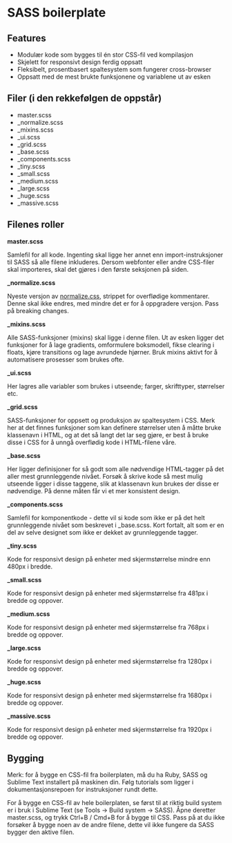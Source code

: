SASS boilerplate
================

Features
--------

+ Modulær kode som bygges til én stor CSS-fil ved kompilasjon
+ Skjelett for responsivt design ferdig oppsatt
+ Fleksibelt, prosentbasert spaltesystem som fungerer cross-browser
+ Oppsatt med de mest brukte funksjonene og variablene ut av esken

Filer (i den rekkefølgen de oppstår)
------------------------------------

+ master.scss
+ _normalize.scss
+ _mixins.scss
+ _ui.scss
+ _grid.scss
+ _base.scss
+ _components.scss
+ _tiny.scss
+ _small.scss
+ _medium.scss
+ _large.scss
+ _huge.scss
+ _massive.scss

Filenes roller
--------------

**master.scss**

Samlefil for all kode. Ingenting skal ligge her annet enn import-instruksjoner til SASS så alle filene inkluderes. Dersom webfonter eller andre CSS-filer skal importeres, skal det gjøres i den første seksjonen på siden.

**_normalize.scss**

Nyeste versjon av [normalize.css](http://necolas.github.io/normalize.css/), strippet for overflødige kommentarer. Denne skal ikke endres, med mindre det er for å oppgradere versjon. Pass på breaking changes.

**_mixins.scss**

Alle SASS-funksjoner (mixins) skal ligge i denne filen. Ut av esken ligger det funksjoner for å lage gradients, omformulere boksmodell, fikse clearing i floats, kjøre transitions og lage avrundede hjørner. Bruk mixins aktivt for å automatisere prosesser som brukes ofte.

**_ui.scss**

Her lagres alle variabler som brukes i utseende; farger, skrifttyper, størrelser etc.

**_grid.scss**

SASS-funksjoner for oppsett og produksjon av spaltesystem i CSS. Merk her at det finnes funksjoner som kan definere størrelser uten å måtte bruke klassenavn i HTML, og at det så langt det lar seg gjøre, er best å bruke disse i CSS for å unngå overflødig kode i HTML-filene våre.

**_base.scss**

Her ligger definisjoner for så godt som alle nødvendige HTML-tagger på det aller mest grunnleggende nivået. Forsøk å skrive kode så mest mulig utseende ligger i disse taggene, slik at klassenavn kun brukes der disse er nødvendige. På denne måten får vi et mer konsistent design.

**_components.scss**

Samlefil for komponentkode - dette vil si kode som ikke er på det helt grunnleggende nivået som beskrevet i _base.scss. Kort fortalt, alt som er en del av selve designet som ikke er dekket av grunnleggende tagger.

**_tiny.scss**

Kode for responsivt design på enheter med skjermstørrelse mindre enn 480px i bredde.

**_small.scss**

Kode for responsivt design på enheter med skjermstørrelse fra 481px i bredde og oppover.

**_medium.scss**

Kode for responsivt design på enheter med skjermstørrelse fra 768px i bredde og oppover.

**_large.scss**

Kode for responsivt design på enheter med skjermstørrelse fra 1280px i bredde og oppover.

**_huge.scss**

Kode for responsivt design på enheter med skjermstørrelse fra 1680px i bredde og oppover.

**_massive.scss**

Kode for responsivt design på enheter med skjermstørrelse fra 1920px i bredde og oppover.


Bygging
-------

Merk: for å bygge en CSS-fil fra boilerplaten, må du ha Ruby, SASS og Sublime Text installert på maskinen din. Følg tutorials som ligger i dokumentasjonsrepoen for instruksjoner rundt dette.

For å bygge en CSS-fil av hele boilerplaten, se først til at riktig build system er i bruk i Sublime Text (se Tools -> Build system -> SASS). Åpne deretter master.scss, og trykk Ctrl+B / Cmd+B for å bygge til CSS. Pass på at du ikke forsøker å bygge noen av de andre filene, dette vil ikke fungere da SASS bygger den aktive filen.